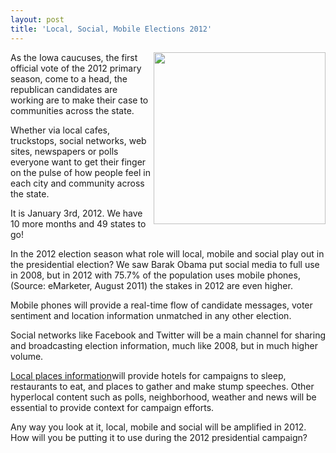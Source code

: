 ```yaml
---
layout: post
title: 'Local, Social, Mobile Elections 2012'
---
```

<img title="iowa-caucus-2012" src="http://www.citygridmedia.com/developer/wp-content/uploads/2012/01/iowa-caucus-2012-300x281.jpg" alt="" width="275" align="right" />As the Iowa caucuses, the first official vote of the 2012 primary season, come to a head, the republican candidates are working are to make their case to communities across the state.<p></p>
Whether via local cafes, truckstops, social networks, web sites, newspapers or polls everyone want to get their finger on the pulse of how people feel in each city and community across the state.<p></p>
It is January 3rd, 2012. We have 10 more months and 49 states to go!<p></p>
In the 2012 election season what role will local, mobile and social play out in the presidential election? We saw Barak Obama put social media to full use in 2008, but in 2012 with 75.7% of the population uses mobile phones, (Source: eMarketer, August 2011) the stakes in 2012 are even higher.<p></p>
Mobile phones will provide a real-time flow of candidate messages, voter sentiment and location information unmatched in any other election.<p></p>
Social networks like Facebook and Twitter will be a main channel for sharing and broadcasting election information, much like 2008, but in much higher volume.<p></p>
<a title="local places information" href="http://docs.citygridmedia.com/display/citygridv2/Content+by+CityGrid">Local places information</a>will provide hotels for campaigns to sleep, restaurants to eat, and places to gather and make stump speeches. Other hyperlocal content such as polls, neighborhood, weather and news will be essential to provide context for campaign efforts.<p></p>
Any way you look at it, local, mobile and social will be amplified in 2012. How will you be putting it to use during the 2012 presidential campaign?